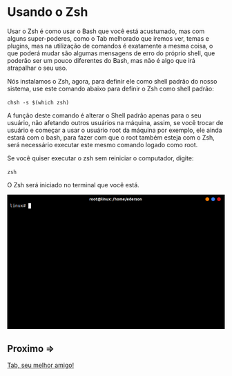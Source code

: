 # Usando o Zsh

Usar o Zsh é como usar o Bash que você está acustumado, mas com alguns super-poderes, como o Tab melhorado que iremos ver, temas e plugins, mas na utilização de comandos é exatamente a mesma coisa, o que poderá mudar são algumas mensagens de erro do próprio shell, que poderão ser um pouco diferentes do Bash, mas não é algo que irá atrapalhar o seu uso.

Nós instalamos o Zsh, agora, para definir ele como shell padrão do nosso sistema, use este comando abaixo para definir o Zsh como shell padrão:

`chsh -s $(which zsh)`

A função deste comando é alterar o Shell padrão apenas para o seu usuário, não afetando outros usuários na máquina, assim, se você trocar de usuário e começar a usar o usuário root da máquina por exemplo, ele ainda estará com o bash, para fazer com que o root também esteja com o Zsh, será necessário executar este mesmo comando logado como root.

Se você quiser executar o zsh sem reiniciar o computador, digite:

`zsh`

O Zsh será iniciado no terminal que você está.

![Output 1](../../assets/usando-zsh/output-1.png)

## Proximo =>

[Tab, seu melhor amigo!](../tab/README.md)
